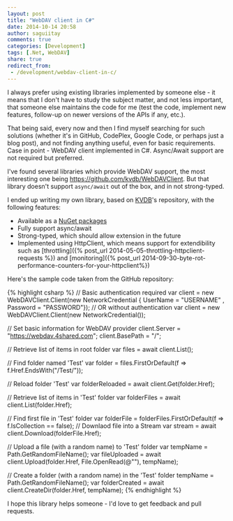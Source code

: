 ```yaml
---
layout: post
title: "WebDAV client in C#"
date: 2014-10-14 20:58
author: saguiitay
comments: true
categories: [Development]
tags: [.Net, WebDAV]
share: true
redirect_from:
 - /development/webdav-client-in-c/
---
```

I always prefer using existing libraries implemented by someone else - it means that I don't have to study the subject matter, and not less important, that someone
else maintains the code for me (test the code, implement new features, follow-up on newer versions of the APIs if any, etc.). 

That being said, every now and then I find myself searching for such solutions (whether it's in GitHub, CodePlex, Google Code, or perhaps just a blog post), and not
finding anything useful, even for basic requirements. Case in point - WebDAV client implemented in C#. Async/Await support are not required but preferred.

I've found several libraries which provide WebDAV support, the most interesting one being <https://github.com/kvdb/WebDAVClient>. But that library doesn't support
`async/await` out of the box, and in not strong-typed.

I ended up writing my own library, based on [KVDB](https://github.com/kvdb/)'s repository, with the following features:

* Available as a [NuGet packages](https://www.nuget.org/packages/WebDAVClient/)
* Fully support async/await
* Strong-typed, which should allow extension in the future
* Implemented using HttpClient, which means support for extendibility such as [throttling]({% post_url 2014-05-05-throttling-httpclient-requests %}) and 
[monitoring]({% post_url 2014-09-30-byte-rot-performance-counters-for-your-httpclient%})

Here's the sample code taken from the GitHub repository:

{% highlight csharp %}
// Basic authentication required
var client = new WebDAVClient.Client(new NetworkCredential { UserName = "USERNAME" , Password = "PASSWORD"});
// OR without authentication
var client = new WebDAVClient.Client(new NetworkCredential());

// Set basic information for WebDAV provider
client.Server = "https://webdav.4shared.com";
client.BasePath = "/";

// Retrieve list of items in root folder
var files = await client.List();

// Find folder named 'Test'
var folder = files.FirstOrDefault(f => f.Href.EndsWith("/Test/"));

// Reload folder 'Test'
var folderReloaded = await client.Get(folder.Href);

// Retrieve list of items in 'Test' folder
var folderFiles = await client.List(folder.Href);

// Find first file in 'Test' folder
var folderFile = folderFiles.FirstOrDefault(f => f.IsCollection == false);
// Downlaod file into a Stream
var stream = await client.Download(folderFile.Href);

// Upload a file (with a random name) to 'Test' folder
var tempName = Path.GetRandomFileName();
var fileUploaded = await client.Upload(folder.Href, File.OpenRead(@"<PATH TO FILE>"), tempName);

// Create a folder (with a random name) in the 'Test' folder
tempName = Path.GetRandomFileName();
var folderCreated = await client.CreateDir(folder.Href, tempName);
{% endhighlight %}

I hope this library helps someone - I'd love to get feedback and pull requests.
